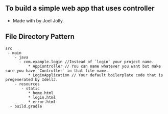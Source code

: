 ## To build a simple web app that uses controller
* Made with by Joel Jolly.

## File Directory Pattern
```
src
 - main
    - java
      - com.example.login //Instead of `login` your project name.
          * AppController // You can name whatever you want but make sure you have `Controller` in that file name.
          * LoginApplication // Your default boilerplate code that is pregenerated by IdellJ.
    - resources
       - static
          * home.html
          * login.html
          * error.html
  - build.gradle
```
